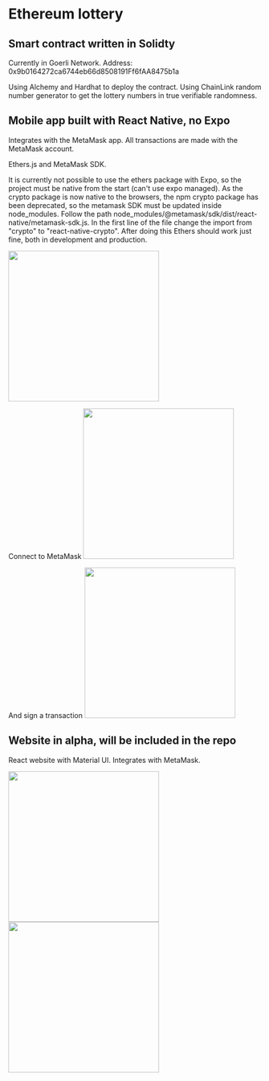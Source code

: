 # Ethereum lottery

## Smart contract written in Solidty

Currently in Goerli Network. Address: 0x9b0164272ca6744eb66d8508191Ff6fAA8475b1a

Using Alchemy and Hardhat to deploy the contract. Using ChainLink random number generator to get the lottery numbers in true verifiable randomness.

## Mobile app built with React Native, no Expo

Integrates with the MetaMask app. All transactions are made with the MetaMask account.

Ethers.js and MetaMask SDK.

It is currently not possible to use the ethers package with Expo, so the project must be native from the start (can't use expo managed). As the crypto package is now native to the browsers, the npm crypto package has been deprecated, so the metamask SDK must be updated inside node_modules. Follow the path node_modules/@metamask/sdk/dist/react-native/metamask-sdk.js. In the first line of the file change the import from "crypto" to "react-native-crypto". After doing this Ethers should work just fine, both in development and production.

<img src="https://i.imgur.com/9TeMGLg.jpg" width="300"/>

Connect to MetaMask
<img src="https://i.imgur.com/yizU9yC.gifv" width="300"/>

And sign a transaction
<img src="https://i.imgur.com/TXGqRmu.gifv" width="300"/>

## Website in alpha, will be included in the repo

React website with Material UI. Integrates with MetaMask.

<img src="https://i.imgur.com/opBpPVD.png" width="300"/>
<img src="https://i.imgur.com/OR0aEky.png" width="300"/>